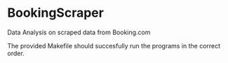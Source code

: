 # BookingScraper
Data Analysis on scraped data from Booking.com

The provided Makefile should succesfully run the programs in the correct order.
